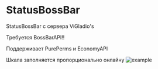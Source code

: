 # StatusBossBar
StatusBossBar с сервера ViGladio's

Требуется BossBarAPI!!

Поддерживает PurePerms и EconomyAPI

Шкала заполняется пропорционально онлайну
![example](https://pp.userapi.com/c841522/v841522931/8099/ZaWRbHVZUzY.jpg)
